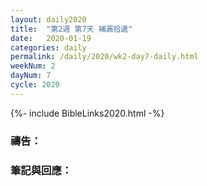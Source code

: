 ```yaml
---
layout: daily2020
title:  "第2週 第7天 補漏拾遺"
date:   2020-01-19
categories: daily
permalink: /daily/2020/wk2-day7-daily.html
weekNum: 2
dayNum: 7
cycle: 2020
---
```


{%- include BibleLinks2020.html -%}

### 禱告：

### 筆記與回應：
